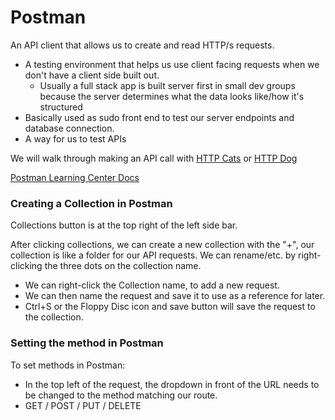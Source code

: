 # Postman

An API client that allows us to create and read HTTP/s requests.

- A testing environment that helps us use client facing requests when we don't have a client side built out.
  - Usually a full stack app is built server first in small dev groups because the server determines what the data looks like/how it's structured
- Basically used as sudo front end to test our server endpoints and database connection.
- A way for us to test APIs

We will walk through making an API call with [HTTP Cats](https://http.cat/) or [HTTP Dog](https://http.dog/)

[Postman Learning Center Docs](https://learning.postman.com/docs/introduction/overview/)

### Creating a Collection in Postman
Collections button is at the top right of the left side bar.

After clicking collections, we can create a new collection with the "+", our collection is like a folder for our API requests. We can rename/etc. by right-clicking the three dots on the collection name.
 - We can right-click the Collection name, to add a new request.
 - We can then name the request and save it to use as a reference for later.
 - Ctrl+S or the Floppy Disc icon and save button will save the request to the collection.

 ### Setting the method in Postman

 To set methods in Postman:
  - In the top left of the request, the dropdown in front of the URL needs to be changed to the method matching our route.
  - GET / POST / PUT / DELETE
